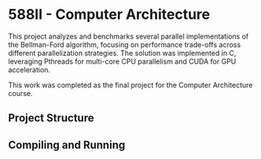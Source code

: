 # 588II - Computer Architecture
This project analyzes and benchmarks several parallel implementations of the Bellman-Ford algorithm, focusing on performance trade-offs across different parallelization strategies. The solution was implemented in C, leveraging Pthreads for multi-core CPU parallelism and CUDA for GPU acceleration. 

This work was completed as the final project for the Computer Architecture course.

## Project Structure

## Compiling and Running
